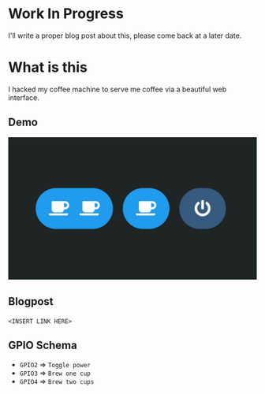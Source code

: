 # Work In Progress
I'll write a proper blog post about this, please come back at a later date.

# What is this
I hacked my coffee machine to serve me coffee via a beautiful web interface.

## Demo 
![How the UI looks like](./media/UI.png)

## Blogpost
`<INSERT LINK HERE>`

## GPIO Schema
- `GPIO2` => `Toggle power`
- `GPIO3` => `Brew one cup`
- `GPIO4` => `Brew two cups`
